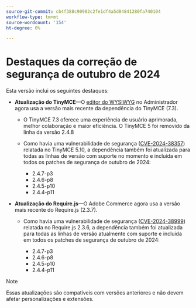 ```yaml
---
source-git-commit: cb4f388c90902c2fe1df4a5d84841280fa740104
workflow-type: tm+mt
source-wordcount: '154'
ht-degree: 0%

---
```

# Destaques da correção de segurança de outubro de 2024

Esta versão inclui os seguintes destaques:

* **Atualização do TinyMCE**—O [editor do WYSIWYG](https://experienceleague.adobe.com/en/docs/commerce-admin/content-design/wysiwyg/editor) no Administrador agora usa a versão mais recente da dependência do TinyMCE (7.3&#x200B;).

   * O TinyMCE 7.3 oferece uma experiência de usuário aprimorada, melhor colaboração e maior eficiência. O TinyMCE 5 foi removido da linha da versão 2.4.8&#x200B;

   * Como havia uma vulnerabilidade de segurança ([CVE-2024-38357](https://nvd.nist.gov/vuln/detail/CVE-2024-38357)) relatada no TinyMCE 5.10, a dependência também foi atualizada para todas as linhas de versão com suporte no momento e incluída em todos os patches de segurança de outubro de 2024:

      * 2.4.7-p3
      * 2.4.6-p8
      * 2.4.5-p10
      * 2.4.4-p11

* **Atualização do Require.js**—O Adobe Commerce agora usa a versão mais recente do Require.js (2.3.7).

   * Como havia uma vulnerabilidade de segurança ([CVE-2024-38999](https://nvd.nist.gov/vuln/detail/CVE-2024-38999)) relatada no Require.js 2.3.6, a dependência também foi atualizada para todas as linhas de versão atualmente com suporte e incluída em todos os patches de segurança de outubro de 2024:

      * 2.4.7-p3
      * 2.4.6-p8
      * 2.4.5-p10
      * 2.4.4-p11

>[!NOTE]
>
>Essas atualizações são compatíveis com versões anteriores e não devem afetar personalizações e extensões.&#x200B;
